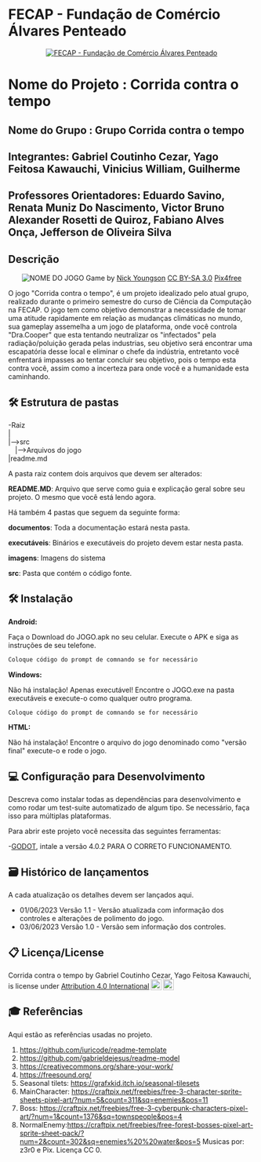 # FECAP - Fundação de Comércio Álvares Penteado

<p align="center">
<a href= "https://www.fecap.br/"><img src="https://encrypted-tbn0.gstatic.com/images?q=tbn:ANd9GcRhZPrRa89Kma0ZZogxm0pi-tCn_TLKeHGVxywp-LXAFGR3B1DPouAJYHgKZGV0XTEf4AE&usqp=CAU" alt="FECAP - Fundação de Comércio Álvares Penteado" border="0"></a>
</p>

# Nome do Projeto : Corrida contra o tempo 

## Nome do Grupo : Grupo Corrida contra o tempo 

## Integrantes: Gabriel Coutinho Cezar, Yago Feitosa Kawauchi, Vinicius William, Guilherme

## Professores Orientadores: Eduardo Savino, Renata Muniz Do Nascimento, Victor Bruno Alexander Rosetti de Quiroz, Fabiano Alves Onça, Jefferson de Oliveira Silva

## Descrição

<p align="center">
<img src="https://github.com/2023-1-MCC1/Projeto10/assets/131826351/96c752f5-f70d-4945-ac87-f8878d1f4613" alt="NOME DO JOGO" border="0">
  Game by <a href="http://www.nyphotographic.com/">Nick Youngson</a> <a rel="license" href="https://creativecommons.org/licenses/by-sa/3.0/">CC BY-SA 3.0</a> <a href="http://pix4free.org/">Pix4free</a>
</p>

O jogo "Corrida contra o tempo", é um projeto idealizado pelo atual grupo, realizado durante o primeiro semestre do curso de Ciência da Computação na FECAP. O jogo tem como objetivo demonstrar a necessidade de tomar uma atitude rapidamente em relação as mudanças climáticas no mundo, sua gameplay assemelha a um jogo de plataforma, onde você controla "Dra.Cooper" que esta tentando neutralizar os "infectados" pela radiação/poluição gerada pelas industrias, seu objetivo será encontrar uma escapatória desse local e eliminar o chefe da indústria, entretanto você enfrentará impasses ao tentar concluir seu objetivo, pois o tempo esta contra você, assim como a incerteza para onde você e a humanidade esta caminhando.

## 🛠 Estrutura de pastas

-Raiz<br>
|<br>
|-->src<br>
  &emsp;|-->Arquivos do jogo<br>
|readme.md<br>

A pasta raiz contem dois arquivos que devem ser alterados:

<b>README.MD</b>: Arquivo que serve como guia e explicação geral sobre seu projeto. O mesmo que você está lendo agora.

Há também 4 pastas que seguem da seguinte forma:

<b>documentos</b>: Toda a documentação estará nesta pasta.

<b>executáveis</b>: Binários e executáveis do projeto devem estar nesta pasta.

<b>imagens</b>: Imagens do sistema

<b>src</b>: Pasta que contém o código fonte.

## 🛠 Instalação

<b>Android:</b>

Faça o Download do JOGO.apk no seu celular.
Execute o APK e siga as instruções de seu telefone.

```sh
Coloque código do prompt de comnando se for necessário
```

<b>Windows:</b>

Não há instalação! Apenas executável!
Encontre o JOGO.exe na pasta executáveis e execute-o como qualquer outro programa.

```sh
Coloque código do prompt de comnando se for necessário
```

<b>HTML:</b>

Não há instalação!
Encontre o arquivo do jogo denominado como "versão final" execute-o e rode o jogo.

## 💻 Configuração para Desenvolvimento

Descreva como instalar todas as dependências para desenvolvimento e como rodar um test-suite automatizado de algum tipo. Se necessário, faça isso para múltiplas plataformas.

Para abrir este projeto você necessita das seguintes ferramentas:

-<a href="https://godotengine.org/download">GODOT</a>, intale a versão 4.0.2 PARA O CORRETO FUNCIONAMENTO.

## 🗃 Histórico de lançamentos

A cada atualização os detalhes devem ser lançados aqui.

* 01/06/2023 Versão 1.1 - Versão atualizada com informação dos controles e alterações de polimento do jogo.
* 03/06/2023 Versão 1.0 - Versão sem informação dos controles.


## 📋 Licença/License
Corrida contra o tempo by Gabriel Coutinho Cezar, Yago Feitosa Kawauchi, is license under <a href="http://creativecommons.org/licenses/by/4.0/?ref=chooser-v1" target="_blank" rel="license noopener noreferrer" style="display:inline-block;">Attribution 4.0 International<img style="height:22px!important;margin-left:3px;vertical-align:text-bottom;" src="https://mirrors.creativecommons.org/presskit/icons/cc.svg?ref=chooser-v1"><img style="height:22px!important;margin-left:3px;vertical-align:text-bottom;" src="https://mirrors.creativecommons.org/presskit/icons/by.svg?ref=chooser-v1"></a></p>


## 🎓 Referências

Aqui estão as referências usadas no projeto.

1. <https://github.com/iuricode/readme-template>
2. <https://github.com/gabrieldejesus/readme-model>
3. <https://creativecommons.org/share-your-work/>
4. <https://freesound.org/>
5. Seasonal tilets: https://grafxkid.itch.io/seasonal-tilesets
6. MainCharacter: https://craftpix.net/freebies/free-3-character-sprite-sheets-pixel-art/?num=5&count=311&sq=enemies&pos=11
7. Boss: https://craftpix.net/freebies/free-3-cyberpunk-characters-pixel-art/?num=1&count=1376&sq=townspeople&pos=4
8. NormalEnemy:https://craftpix.net/freebies/free-forest-bosses-pixel-art-sprite-sheet-pack/?num=2&count=302&sq=enemies%20%20water&pos=5
 Musicas por: z3r0 e Pix. Licença CC 0.


